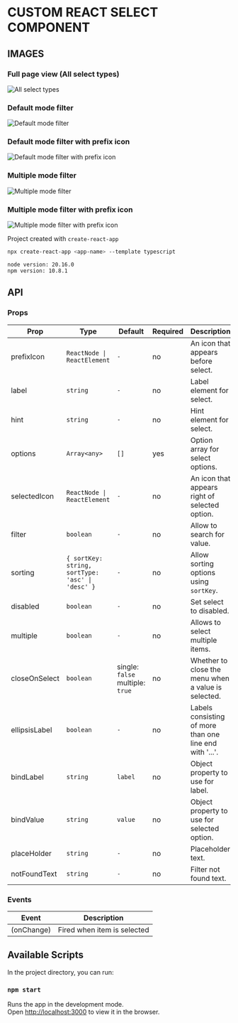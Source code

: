 # CUSTOM REACT SELECT COMPONENT

## IMAGES

### Full page view (All select types)
![All select types](./repostory/fullpage.png "All select types")

### Default mode filter
![Default mode filter](./repostory/default-filter.png "Default mode filter")

### Default mode filter with prefix icon
![Default mode filter with prefix icon](./repostory/default-has-prefix-filter.png "Default mode filter with prefix icon")

### Multiple mode filter
![Multiple mode filter](./repostory/muliple-filter.png "Multiple mode filter")

### Multiple mode filter with prefix icon
![Multiple mode filter with prefix icon](./repostory/multiple-has-prefix-filter.png "Multiple mode filter with prefix icon")


Project created with `create-react-app`

```bash
npx create-react-app <app-name> --template typescript
```


```
node version: 20.16.0 
npm version: 10.8.1
```

## API
### Props
| Prop  | Type | Default | Required | Description |
| ------------- | ------------- | ------------- | ------------- | ------------- |
| prefixIcon | `ReactNode \| ReactElement`  | `-` | no | An icon that appears before select. |
| label | `string`  | `-` | no | Label element for select. |
| hint | `string`  | `-` | no | Hint element for select. |
| options | `Array<any>`  | `[]` | yes | Option array for select options. |
| selectedIcon | `ReactNode \| ReactElement`  | `-` | no | An icon that appears right of selected option. |
| filter | `boolean`  | `-` | no | Allow to search for value. |
| sorting | `{ sortKey: string, sortType: 'asc' \| 'desc' }`  | `-` | no | Allow sorting options using `sortKey`. |
| disabled | `boolean`  | `-` | no | Set select to disabled. |
| multiple | `boolean`  | `-` | no | Allows to select multiple items. |
| closeOnSelect | `boolean`  | single: `false` multiple: `true` | no | Whether to close the menu when a value is selected. |
| ellipsisLabel | `boolean`  | `-` | no | Labels consisting of more than one line end with '...'. |
| bindLabel | `string`  | `label` | no | Object property to use for label. |
| bindValue | `string`  | `value` | no | Object property to use for selected option. |
| placeHolder | `string`  | `-` | no | Placeholder text. |
| notFoundText | `string`  | `-` | no | Filter not found text. |


### Events

| Event  | Description |
| ------------- | ------------- |
| (onChange)  | Fired when item is selected |



## Available Scripts
In the project directory, you can run:

### `npm start`

Runs the app in the development mode.\
Open [http://localhost:3000](http://localhost:3000) to view it in the browser.